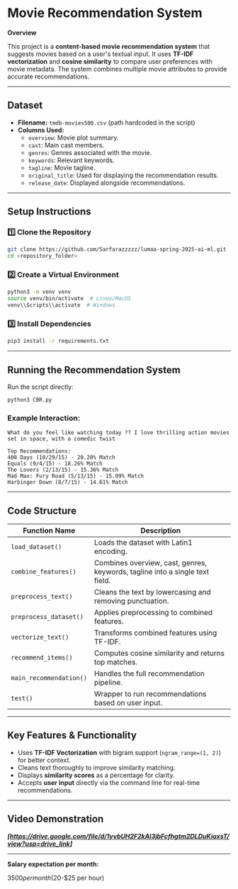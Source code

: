 # Movie Recommendation System

**Overview**

This project is a **content-based movie recommendation system** that suggests movies based on a user's textual input. It uses **TF-IDF vectorization** and **cosine similarity** to compare user preferences with movie metadata. The system combines multiple movie attributes to provide accurate recommendations.

---

## **Dataset**

- **Filename:** `tmdb-movies500.csv` (path hardcoded in the script)
- **Columns Used:**
  - `overview`: Movie plot summary.
  - `cast`: Main cast members.
  - `genres`: Genres associated with the movie.
  - `keywords`: Relevant keywords.
  - `tagline`: Movie tagline.
  - `original_title`: Used for displaying the recommendation results.
  - `release_date`: Displayed alongside recommendations.

---

##  **Setup Instructions**

### 1️⃣ **Clone the Repository**

```bash
git clone https://github.com/Sarfarazzzzz/lumaa-spring-2025-ai-ml.git
cd <repository_folder>
```

### 2️⃣ **Create a Virtual Environment**

```bash
python3 -m venv venv
source venv/bin/activate  # Linux/MacOS
venv\\Scripts\\activate  # Windows
```

### 3️⃣ **Install Dependencies**

```bash
pip3 install -r requirements.txt
```

---

##  **Running the Recommendation System**

Run the script directly:

```bash
python3 CBR.py
```

### **Example Interaction:**

```
What do you feel like watching today ?? I love thrilling action movies set in space, with a comedic twist

Top Recommendations:
400 Days (10/29/15) - 20.20% Match
Equals (9/4/15) - 18.26% Match
The Lovers (2/13/15) - 15.36% Match
Mad Max: Fury Road (5/13/15) - 15.09% Match
Harbinger Down (8/7/15) - 14.61% Match
```

---

##  **Code Structure**

| Function Name           | Description                                                                  |
| ----------------------- | ---------------------------------------------------------------------------- |
| `load_dataset()`        | Loads the dataset with Latin1 encoding.                                      |
| `combine_features()`    | Combines overview, cast, genres, keywords, tagline into a single text field. |
| `preprocess_text()`     | Cleans the text by lowercasing and removing punctuation.                     |
| `preprocess_dataset()`  | Applies preprocessing to combined features.                                  |
| `vectorize_text()`      | Transforms combined features using TF-IDF.                                   |
| `recommend_items()`     | Computes cosine similarity and returns top matches.                          |
| `main_recommendation()` | Handles the full recommendation pipeline.                                    |
| `test()`                | Wrapper to run recommendations based on user input.                          |

---

## **Key Features & Functionality**

- Uses **TF-IDF Vectorization** with bigram support (`ngram_range=(1, 2)`) for better context.
- Cleans text thoroughly to improve similarity matching.
- Displays **similarity scores** as a percentage for clarity.
- Accepts **user input** directly via the command line for real-time recommendations.

---


##  **Video Demonstration**

***[https://drive.google.com/file/d/1yvbUH2F2kAl3jbFcfhgtm2DLDuKiaxsT/view?usp=drive_link]***

---

**Salary expectation per month:** 

$3500 per month ($20-$25 per hour)

